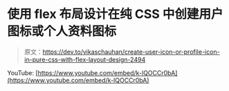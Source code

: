 # 使用 flex 布局设计在纯 CSS 中创建用户图标或个人资料图标

> 原文：<https://dev.to/vikaschauhan/create-user-icon-or-profile-icon-in-pure-css-with-flex-layout-design-2494>

YouTube: [https://www.youtube.com/embed/k-lQOCCr0bA](https://www.youtube.com/embed/k-lQOCCr0bA)